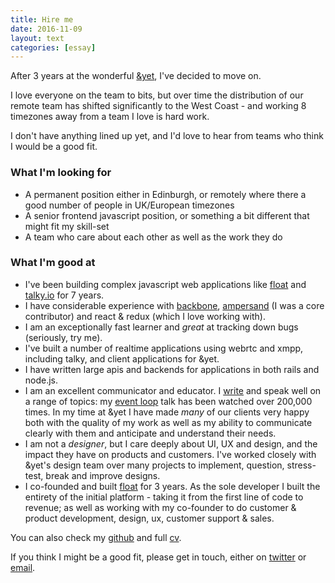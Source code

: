 ```yaml
---
title: Hire me
date: 2016-11-09
layout: text
categories: [essay]
---
```


After 3 years at the wonderful [&yet](https://andyet.com), I've decided to move on.

I love everyone on the team to bits, but over time the distribution of our remote team has shifted significantly to the West Coast - and working 8 timezones away from a team I love is hard work.

I don't have anything lined up yet, and I'd love to hear from teams who think I would be a good fit.

### What I'm looking for

* A permanent position either in Edinburgh, or remotely where there a good number of people in UK/European timezones
* A senior frontend javascript position, or something a bit different that might fit my skill-set
* A team who care about each other as well as the work they do

### What I'm good at

* I've been building complex javascript web applications like [float](http://floatapp.com) and [talky.io](https://talky.io) for 7 years.
* I have considerable experience with [backbone](http://backbonejs.org/), [ampersand](https://ampersandjs.com) (I was a core contributor) and react & redux (which I love working with).
* I am an exceptionally fast learner and _great_ at tracking down bugs (seriously, try me).
* I've built a number of realtime applications using webrtc and xmpp, including talky, and client applications for &yet.
* I have written large apis and backends for applications in both rails and node.js.
* I am an excellent communicator and educator. I [write](http://latentflip.com) and speak well on a range of topics: my [event loop](https://www.youtube.com/watch?v=8aGhZQkoFbQ) talk has been watched over 200,000 times. In my time at &yet I have made _many_ of our clients very happy both with the quality of my work as well as my ability to communicate clearly with them and anticipate and understand their needs.
* I am not a _designer_, but I care deeply about UI, UX and design, and the impact they have on products and customers. I've worked closely with &yet's design team over many projects to implement, question, stress-test, break and improve designs.
* I co-founded and built [float](http://floatapp.com) for 3 years. As the sole developer I built the entirety of the initial platform - taking it from the first line of code to revenue; as well as working with my co-founder to do customer & product development, design, ux, customer support & sales.

You can also check my [github](https://github.com/latentflip) and full [cv](http://latentflip.com/cv).

If you think I might be a good fit, please get in touch, either on [twitter](https://twitter.com/philip_roberts) or [email](mailto:phil@latentflip.com).
